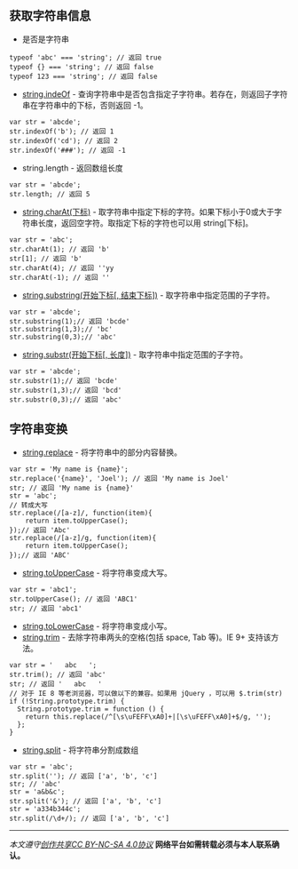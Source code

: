 ## 获取字符串信息
* 是否是字符串
```
typeof 'abc' === 'string'; // 返回 true
typeof {} === 'string'; // 返回 false
typeof 123 === 'string'; // 返回 false
```
* [string.indeOf](https://developer.mozilla.org/en-US/docs/Web/JavaScript/Reference/Global_Objects/String/indexOf) - 查询字符串中是否包含指定子字符串。若存在，则返回子字符串在字符串中的下标，否则返回 -1。
```
var str = 'abcde';
str.indexOf('b'); // 返回 1
str.indexOf('cd'); // 返回 2
str.indexOf('###'); // 返回 -1
```
* string.length - 返回数组长度
```
var str = 'abcde';
str.length; // 返回 5
```
* [string.charAt(下标)](https://developer.mozilla.org/en-US/docs/Web/JavaScript/Reference/Global_Objects/String/charAt) - 取字符串中指定下标的字符。如果下标小于0或大于字符串长度，返回空字符。取指定下标的字符也可以用 string[下标]。
```
var str = 'abc';
str.charAt(1); // 返回 'b'
str[1]; // 返回 'b'
str.charAt(4); // 返回 ''yy
str.charAt(-1); // 返回 ''
```
* [string.substring(开始下标[, 结束下标])](https://developer.mozilla.org/en-US/docs/Web/JavaScript/Reference/Global_Objects/String/substring) - 取字符串中指定范围的子字符。
```
var str = 'abcde';
str.substring(1);// 返回 'bcde'
str.substring(1,3);// 'bc'
str.substring(0,3);// 'abc'
```
* [string.substr(开始下标[, 长度])](https://developer.mozilla.org/en-US/docs/Web/JavaScript/Reference/Global_Objects/String/substr) - 取字符串中指定范围的子字符。
```
var str = 'abcde';
str.substr(1);// 返回 'bcde'
str.substr(1,3);// 返回 'bcd'
str.substr(0,3);// 返回 'abc'
```

## 字符串变换
* [string.replace](https://developer.mozilla.org/en-US/docs/Web/JavaScript/Reference/Global_Objects/String/replace) - 将字符串中的部分内容替换。
```
var str = 'My name is {name}';
str.replace('{name}', 'Joel'); // 返回 'My name is Joel'
str; // 返回 'My name is {name}'
str = 'abc';
// 转成大写
str.replace(/[a-z]/, function(item){
	return item.toUpperCase();
});// 返回 'Abc'
str.replace(/[a-z]/g, function(item){
	return item.toUpperCase();
});// 返回 'ABC'
```
* [string.toUpperCase](https://developer.mozilla.org/en-US/docs/Web/JavaScript/Reference/Global_Objects/String/toUpperCase) - 将字符串变成大写。
```
var str = 'abc1';
str.toUpperCase(); // 返回 'ABC1'
str; // 返回 'abc1'
```
* [string.toLowerCase](https://developer.mozilla.org/en-US/docs/Web/JavaScript/Reference/Global_Objects/String/toLowerCase) - 将字符串变成小写。
* [string.trim](https://developer.mozilla.org/en-US/docs/Web/JavaScript/Reference/Global_Objects/String/trim) - 去除字符串两头的空格(包括 space, Tab 等)。IE 9+ 支持该方法。
```
var str = '   abc   ';
str.trim(); // 返回 'abc'
str; // 返回 '   abc   '
// 对于 IE 8 等老浏览器，可以做以下的兼容。如果用 jQuery ，可以用 $.trim(str)
if (!String.prototype.trim) {
  String.prototype.trim = function () {
    return this.replace(/^[\s\uFEFF\xA0]+|[\s\uFEFF\xA0]+$/g, '');
  };
}
```
* [string.split](https://developer.mozilla.org/en-US/docs/Web/JavaScript/Reference/Global_Objects/String/split) - 将字符串分割成数组
```
var str = 'abc';
str.split(''); // 返回 ['a', 'b', 'c']
str; // 'abc'
str = 'a&b&c';
str.split('&'); // 返回 ['a', 'b', 'c']
str = 'a334b344c';
str.split(/\d+/); // 返回 ['a', 'b', 'c']
```

***

*本文遵守[创作共享CC BY-NC-SA 4.0协议](http://creativecommons.org/licenses/by-nc-sa/4.0/)*
**网络平台如需转载必须与本人联系确认。**
